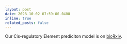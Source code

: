 ```yaml
---
layout: post
date: 2023-10-02 07:59:00-0400
inline: true
related_posts: false
---
```


Our Cis-regulatory Element prediciton model is on [bioRxiv](https://www.biorxiv.org/content/10.1101/2024.10.02.616391v1).
